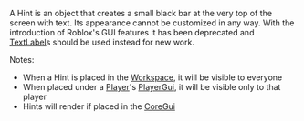 A Hint is an object that creates a small black bar at the very top of the screen with text. Its appearance cannot be customized in any way. With the introduction of Roblox's GUI features it has been deprecated and [TextLabel](https://developer.roblox.com/en-us/api-reference/class/TextLabel)s should be used instead for new work.

Notes:

*   When a Hint is placed in the [Workspace](https://developer.roblox.com/en-us/api-reference/class/Workspace), it will be visible to everyone
*   When placed under a [Player](https://developer.roblox.com/en-us/api-reference/class/Player)'s [PlayerGui](https://developer.roblox.com/en-us/api-reference/class/PlayerGui), it will be visible only to that player
*   Hints will render if placed in the [CoreGui](https://developer.roblox.com/en-us/api-reference/class/CoreGui)